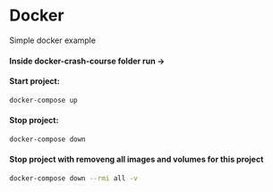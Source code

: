# Docker
Simple docker example

#### Inside docker-crash-course folder run -> 

#### Start project:

```bash
docker-compose up
```

#### Stop project:

```bash
docker-compose down
```

#### Stop project with removeng all images and volumes for this project

```bash
docker-compose down --rmi all -v
```
